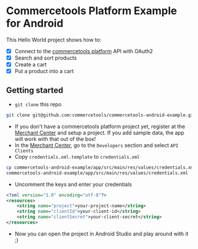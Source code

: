 # Commercetools Platform Example for Android

This Hello World project shows how to:
- [x] Connect to the [commercetools platform](http://dev.commercetools.io/) API with OAuth2
- [x] Search and sort products
- [x] Create a cart
- [x] Put a product into a cart

## Getting started
* `git clone` this repo
```bash
git clone git@github.com:commercetools/commercetools-android-example.git
```
* If you don't have a commercetools platform project yet, register at the [Merchant Center](https://admin.sphere.io/) and setup a project. If you add sample data, the app will work with that out of the box!
* In the [Merchant Center](https://admin.sphere.io/), go to the `Developers` section and select `API Clients`
* Copy `credentials.xml.template` to `credentials.xml`
```bash
cp commercetools-android-example/app/src/main/res/values/credentials.xml.template 
commercetools-android-example/app/src/main/res/values/credentials.xml
```
* Uncomment the keys and enter your credentials
```xml
<?xml version="1.0" encoding="utf-8"?>
<resources>
    <string name="project">your-project-name</string>
    <string name="clientId">your-client-id</string>
    <string name="clientSecret">your-client-secret</string>
</resources>
```
* Now you can open the project in Android Studio and play around with it ;)
